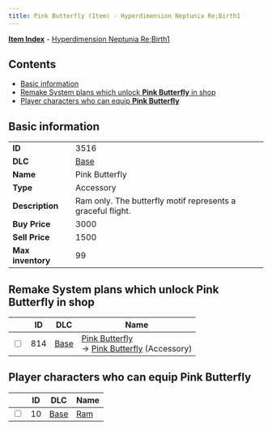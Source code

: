 ```yaml
---
title: Pink Butterfly (Item) - Hyperdimension Neptunia Re;Birth1
---
```


[**Item Index**](/neptunia/rb1/item/index.html) - [Hyperdimension Neptunia Re;Birth1](/neptunia/rb1)

## Contents

- [Basic information](#basic-information)
- [Remake System plans which unlock **Pink Butterfly** in shop](#remake-system-plans-which-unlock-pink-butterfly-in-shop)
- [Player characters who can equip **Pink Butterfly**](#player-characters-who-can-equip-pink-butterfly)
## Basic information

|   |   |
| -- | -- |
| **ID** | 3516 |
| **DLC** | [Base](/neptunia/rb1/dlc/1-base.html) |
| **Name** | Pink Butterfly |
| **Type** | Accessory |
| **Description** | Ram only. The butterfly motif represents a graceful flight. |
| **Buy Price** | 3000 |
| **Sell Price** | 1500 |
| **Max inventory** | 99 |


## Remake System plans which unlock **Pink Butterfly** in shop

|    | ID | DLC | Name |
| -- | -- | --- | ---- |
| <input type="checkbox" id="rb1-remake-1-814" class="trackbox" /> | 814 | [Base](/neptunia/rb1/dlc/1-base.html) | [Pink Butterfly](/neptunia/rb1/remake/1-814-pink-butterfly.html)<br /> → [Pink Butterfly](/neptunia/rb1/item/1-3516-pink-butterfly.html) (Accessory) |


## Player characters who can equip **Pink Butterfly**

|    | ID | DLC | Name |
| -- | -- | --- | ---- |
| <input type="checkbox" id="rb1-player-1-10" class="trackbox" /> | 10 | [Base](/neptunia/rb1/dlc/1-base.html) | [Ram](/neptunia/rb1/player/1-10-ram.html) |
